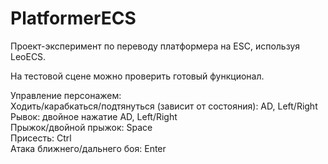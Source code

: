 # PlatformerECS
Проект-эксперимент по переводу платформера на ESC, используя LeoECS.

На тестовой сцене можно проверить готовый функционал.

Управление персонажем: <br>
Ходить/карабкаться/подтянуться (зависит от состояния): AD, Left/Right <br>
Рывок: двойное нажатие AD, Left/Right <br>
Прыжок/двойной прыжок: Space <br>
Присесть: Ctrl <br>
Атака ближнего/дальнего боя: Enter
